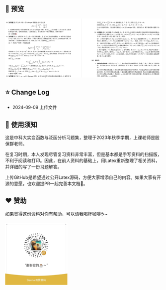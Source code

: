 ## 📌 预览
<img src="figures/preview.png" alt="支付宝" style="height: auto;">

## :star: Change Log
* 2024-09-09 上传文件

## :sunflower: 使用须知
这是中科大实变函数与泛函分析习题集，整理于2023年秋季学期，上课老师是殷保群老师。

在复习时期，本人发现尽管复习资料非常丰富，但是基本都是手写资料的扫描版，不利于阅读和打印。因此，在前人资料的基础上，用Latex重新整理了相关资料，并详细的写了一份习题解答。

上传GitHub是希望通过公开Latex源码，方便大家增添自己的内容。如果大家有开源的意愿，也欢迎提PR一起完善本文档:rocket:。

## :heart: 赞助
如果觉得这份资料对你有帮助，可以请我喝杯咖啡:coffee:~

<img src="figures/wechatpay.jpg" alt="微信" style="width: 200px; height: auto;">